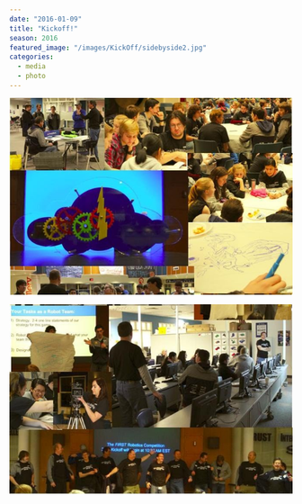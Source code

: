 ```yaml
---
date: "2016-01-09"
title: "Kickoff!"
season: 2016
featured_image: "/images/KickOff/sidebyside2.jpg"
categories:
  - media
  - photo
---
```


![ ](/images/KickOff/sidebyside2.jpg)

![ ](/images/KickOff/sidebyside3.jpg)
